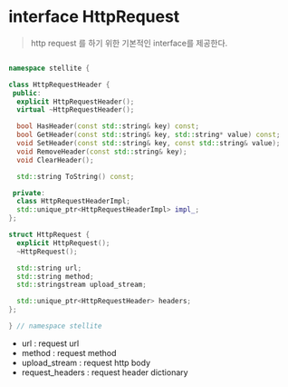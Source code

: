 # interface HttpRequest
> http request 를 하기 위한 기본적인 interface를 제공한다.

```c++

namespace stellite {

class HttpRequestHeader {
 public:
  explicit HttpRequestHeader();
  virtual ~HttpRequestHeader();

  bool HasHeader(const std::string& key) const;
  bool GetHeader(const std::string& key, std::string* value) const;
  void SetHeader(const std::string& key, const std::string& value);
  void RemoveHeader(const std::string& key);
  void ClearHeader();

  std::string ToString() const;

 private:
  class HttpRequestHeaderImpl;
  std::unique_ptr<HttpRequestHeaderImpl> impl_;
};

struct HttpRequest {
  explicit HttpRequest();
  ~HttpRequest();

  std::string url;
  std::string method;
  std::stringstream upload_stream;

  std::unique_ptr<HttpRequestHeader> headers;
};

} // namespace stellite

```

* url : request url
* method : request method
* upload_stream : request http body
* request_headers : request header dictionary

